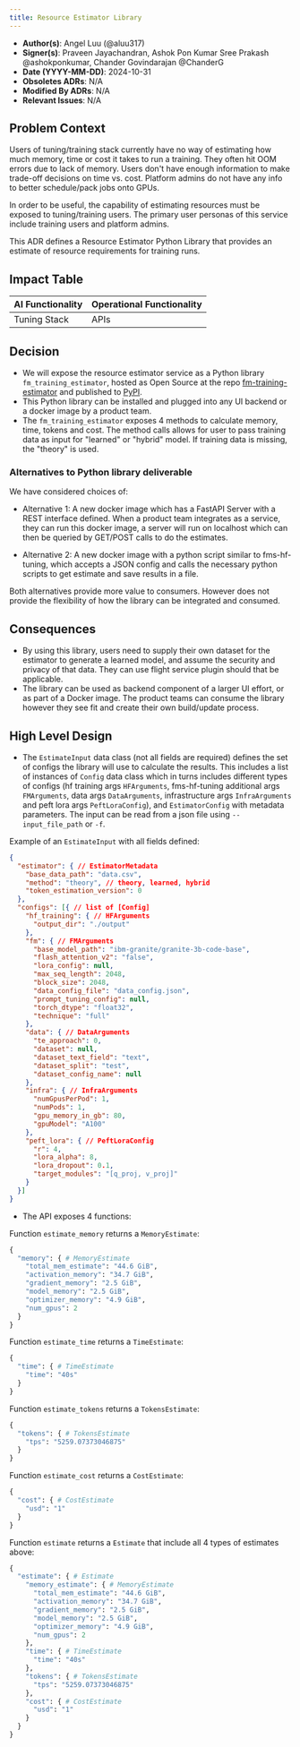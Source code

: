 ```yaml
---
title: Resource Estimator Library
---
```


- **Author(s)**: Angel Luu (@aluu317)
- **Signer(s)**: Praveen Jayachandran, Ashok Pon Kumar Sree Prakash @ashokponkumar, Chander Govindarajan @ChanderG
- **Date (YYYY-MM-DD)**: 2024-10-31
- **Obsoletes ADRs**: N/A
- **Modified By ADRs**: N/A
- **Relevant Issues**: N/A

## Problem Context

Users of tuning/training stack currently have no way of estimating how much memory, time or cost it takes to run a training. They often hit OOM errors due to lack of memory. Users don't have enough information to make trade-off decisions on time vs. cost. Platform admins do not have any info to better schedule/pack jobs onto GPUs.

In order to be useful, the capability of estimating resources must be exposed to tuning/training users. The primary user personas of this service include training users and platform admins.

This ADR defines a Resource Estimator Python Library that provides an estimate of resource requirements for training runs.

## Impact Table

| AI Functionality                                                                                            | Operational Functionality                                                                      |
| ----------------------------------------------------------------------------------------------------------- | ---------------------------------------------------------------------------------------------- |
| Tuning Stack | APIs |

## Decision

- We will expose the resource estimator service as a Python library `fm_training_estimator`, hosted as Open Source at the repo [fm-training-estimator](https://github.com/foundation-model-stack/fm-training-estimator) and published to [PyPI](https://pypi.org/).
- This Python library can be installed and plugged into any UI backend or a docker image by a product team.
- The `fm_training_estimator` exposes 4 methods to calculate memory, time, tokens and cost. The method calls allows for user to pass training data as input for "learned" or "hybrid" model. If training data is missing, the "theory" is used.

### Alternatives to Python library deliverable
We have considered choices of:
- Alternative 1: A new docker image which has a FastAPI Server with a REST interface defined. When a product team integrates as a service, they can run this docker image, a server will run on localhost which can then be queried by GET/POST calls to do the estimates.

- Alternative 2: A new docker image with a python script similar to fms-hf-tuning, which accepts a JSON config and calls the necessary python scripts to get estimate and save results in a file.

Both alternatives provide more value to consumers. However does not provide the flexibility of how the library can be integrated and consumed.

## Consequences

- By using this library, users need to supply their own dataset for the estimator to generate a learned model, and assume the security and privacy of that data. They can use flight service plugin should that be applicable.
- The library can be used as backend component of a larger UI effort, or as part of a Docker image. The product teams can consume the library however they see fit and create their own build/update process.

## High Level Design

- The `EstimateInput` data class (not all fields are required) defines the set of configs the library will use to calculate the results. This includes a list of instances of `Config` data class which in turns includes different types of configs (hf training args `HFArguments`, fms-hf-tuning additional args `FMArguments`, data args `DataArguments`, infrastructure args `InfraArguments` and peft lora args `PeftLoraConfig`), and `EstimatorConfig` with metadata parameters. The input can be read from a json file using `--input_file_path` or `-f`.

Example of an `EstimateInput` with all fields defined:
```json
{
  "estimator": { // EstimatorMetadata
    "base_data_path": "data.csv",
    "method": "theory", // theory, learned, hybrid
    "token_estimation_version": 0
  },
  "configs": [{ // list of [Config]
    "hf_training": { // HFArguments
      "output_dir": "./output"
    },
    "fm": { // FMArguments
      "base_model_path": "ibm-granite/granite-3b-code-base",
      "flash_attention_v2": "false",
      "lora_config": null,
      "max_seq_length": 2048,
      "block_size": 2048,
      "data_config_file": "data_config.json",
      "prompt_tuning_config": null,
      "torch_dtype": "float32",
      "technique": "full"
    },
    "data": { // DataArguments
      "te_approach": 0,
      "dataset": null,
      "dataset_text_field": "text",
      "dataset_split": "test",
      "dataset_config_name": null
    },
    "infra": { // InfraArguments
      "numGpusPerPod": 1,
      "numPods": 1,
      "gpu_memory_in_gb": 80,
      "gpuModel": "A100"
    },
    "peft_lora": { // PeftLoraConfig
      "r": 4,
      "lora_alpha": 8,
      "lora_dropout": 0.1,
      "target_modules": "[q_proj, v_proj]"
    }
  }]
}
```

- The API exposes 4 functions: 

Function `estimate_memory` returns a `MemoryEstimate`:
```python
{
  "memory": { # MemoryEstimate
    "total_mem_estimate": "44.6 GiB",
    "activation_memory": "34.7 GiB",
    "gradient_memory": "2.5 GiB",
    "model_memory": "2.5 GiB",
    "optimizer_memory": "4.9 GiB",
    "num_gpus": 2
  }
}
```

Function `estimate_time` returns a `TimeEstimate`:
```python
{
  "time": { # TimeEstimate
    "time": "40s"
  }
}
```

Function `estimate_tokens` returns a `TokensEstimate`:
```python
{
  "tokens": { # TokensEstimate
    "tps": "5259.07373046875"
  }
}
```

Function `estimate_cost` returns a `CostEstimate`:
```python
{
  "cost": { # CostEstimate
    "usd": "1"
  }
}
```

Function `estimate` returns a `Estimate` that include all 4 types of estimates above:
```python
{
  "estimate": { # Estimate
    "memory_estimate": { # MemoryEstimate
      "total_mem_estimate": "44.6 GiB",
      "activation_memory": "34.7 GiB",
      "gradient_memory": "2.5 GiB",
      "model_memory": "2.5 GiB",
      "optimizer_memory": "4.9 GiB",
      "num_gpus": 2
    },
    "time": { # TimeEstimate
      "time": "40s"
    },
    "tokens": { # TokensEstimate
      "tps": "5259.07373046875"
    },
    "cost": { # CostEstimate
      "usd": "1"
    }
  }
}
```